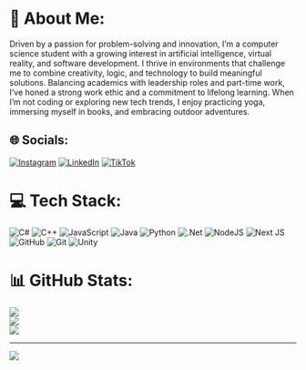 # 💫 About Me:
Driven by a passion for problem-solving and innovation, I’m a computer science student with a growing interest in artificial intelligence, virtual reality, and software development. I thrive in environments that challenge me to combine creativity, logic, and technology to build meaningful solutions. Balancing academics with leadership roles and part-time work, I’ve honed a strong work ethic and a commitment to lifelong learning. When I’m not coding or exploring new tech trends, I enjoy practicing yoga, immersing myself in books, and embracing outdoor adventures.


## 🌐 Socials:
[![Instagram](https://img.shields.io/badge/Instagram-%23E4405F.svg?logo=Instagram&logoColor=white)](https://instagram.com/Balsem_j) [![LinkedIn](https://img.shields.io/badge/LinkedIn-%230077B5.svg?logo=linkedin&logoColor=white)](https://www.linkedin.com/in/balsem-j/) [![TikTok](https://img.shields.io/badge/TikTok-%23000000.svg?logo=TikTok&logoColor=white)](https://tiktok.com/@life_as_balsem) 

# 💻 Tech Stack:
![C#](https://img.shields.io/badge/c%23-%23239120.svg?style=plastic&logo=csharp&logoColor=white) ![C++](https://img.shields.io/badge/c++-%2300599C.svg?style=plastic&logo=c%2B%2B&logoColor=white) ![JavaScript](https://img.shields.io/badge/javascript-%23323330.svg?style=plastic&logo=javascript&logoColor=%23F7DF1E) ![Java](https://img.shields.io/badge/java-%23ED8B00.svg?style=plastic&logo=openjdk&logoColor=white) ![Python](https://img.shields.io/badge/python-3670A0?style=plastic&logo=python&logoColor=ffdd54) ![.Net](https://img.shields.io/badge/.NET-5C2D91?style=plastic&logo=.net&logoColor=white) ![NodeJS](https://img.shields.io/badge/node.js-6DA55F?style=plastic&logo=node.js&logoColor=white) ![Next JS](https://img.shields.io/badge/Next-black?style=plastic&logo=next.js&logoColor=white) ![GitHub](https://img.shields.io/badge/github-%23121011.svg?style=plastic&logo=github&logoColor=white) ![Git](https://img.shields.io/badge/git-%23F05033.svg?style=plastic&logo=git&logoColor=white) ![Unity](https://img.shields.io/badge/unity-%23000000.svg?style=plastic&logo=unity&logoColor=white)
# 📊 GitHub Stats:
![](https://github-readme-stats.vercel.app/api?username=jbalsem&theme=dark&hide_border=false&include_all_commits=false&count_private=false)<br/>
![](https://nirzak-streak-stats.vercel.app/?user=jbalsem&theme=dark&hide_border=false)<br/>
![](https://github-readme-stats.vercel.app/api/top-langs/?username=jbalsem&theme=dark&hide_border=false&include_all_commits=false&count_private=false&layout=compact)

---
[![](https://visitcount.itsvg.in/api?id=jbalsem&icon=0&color=13)](https://visitcount.itsvg.in)


